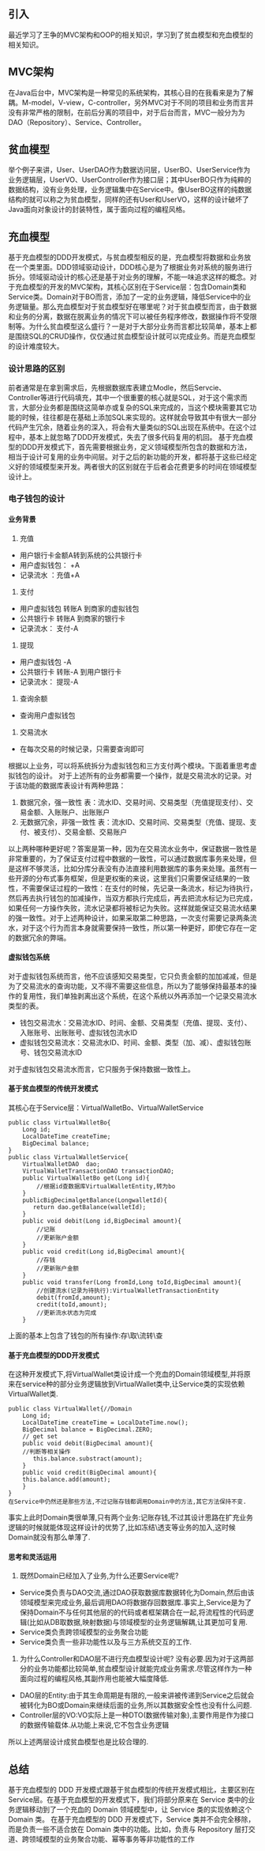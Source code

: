 ## 引入

最近学习了王争的MVC架构和OOP的相关知识，学习到了贫血模型和充血模型的相关知识。

## MVC架构

在Java后台中，MVC架构是一种常见的系统架构，其核心目的在我看来是为了解耦。M-model，V-view，C-controller，另外MVC对于不同的项目和业务而言并没有非常严格的限制，在前后分离的项目中，对于后台而言，MVC一般分为为DAO（Repository）、Service、Controller。

## 贫血模型

举个例子来讲，User、UserDAO作为数据访问层，UserBO、UserService作为业务逻辑层，UserVO、UserController作为接口层；其中UserBO只作为纯粹的数据结构，没有业务处理，业务逻辑集中在Service中。像UserBO这样的纯数据结构的就可以称之为贫血模型，同样的还有User和UserVO，这样的设计破坏了Java面向对象设计的封装特性，属于面向过程的编程风格。

## 充血模型

基于充血模型的DDD开发模式，与贫血模型相反的是，充血模型将数据和业务放在一个类里面。DDD领域驱动设计，DDD核心是为了根据业务对系统的服务进行拆分。领域驱动设计的核心还是基于对业务的理解，不能一味追求这样的概念。对于充血模型的开发的MVC架构，其核心区别在于Service层：包含Domain类和Service类。Domain对于BO而言，添加了一定的业务逻辑，降低Service中的业务逻辑量。那么充血模型对于贫血模型好在哪里呢？对于贫血模型而言，由于数据和业务的分离，数据在脱离业务的情况下可以被任务程序修改，数据操作将不受限制等。为什么贫血模型这么盛行？一是对于大部分业务而言都比较简单，基本上都是围绕SQL的CRUD操作，仅仅通过贫血模型设计就可以完成业务。而是充血模型的设计难度较大。

### 设计思路的区别

前者通常是在拿到需求后，先根据数据库表建立Modle，然后Servcie、Controller等进行代码填充，其中一个很重要的核心就是SQL，对于这个需求而言，大部分业务都是围绕这简单亦或复杂的SQL来完成的，当这个模块需要其它功能的时候，往往都是在基础上添加SQL来实现的。这样就会导致其中有很大一部分代码产生冗余，随着业务的深入，将会有大量类似的SQL出现在系统中。在这个过程中，基本上就忽略了DDD开发模式，失去了很多代码复用的机回。 基于充血模型的DDD开发模式下，首先需要根据业务，定义领域模型所包含的数据和方法，相当于设计可复用的业务中间层。对于之后的新功能的开发，都将基于这些已经定义好的领域模型来开发。两者很大的区别就在于后者会花费更多的时间在领域模型设计上。

### 电子钱包的设计

#### 业务背景

1. 充值

- 用户银行卡金额A转到系统的公共银行卡
- 用户虚拟钱包： +A
- 记录流水 ：充值+A

1. 支付

- 用户虚拟钱包 转账A 到商家的虚拟钱包
- 公共银行卡 转账A 到商家的银行卡
- 记录流水： 支付-A

1. 提现

- 用户虚拟钱包 -A
- 公共银行卡 转账-A 到用户银行卡
- 记录流水： 提现-A

1. 查询余额

- 查询用户虚拟钱包

1. 交易流水

- 在每次交易的时候记录，只需要查询即可

根据以上业务，可以将系统拆分为虚拟钱包和三方支付两个模块。下面着重思考虚拟钱包的设计。 对于上述所有的业务都需要一个操作，就是交易流水的记录。对于该功能的数据库表设计有两种思路：

1. 数据冗余，强一致性 表：流水ID、交易时间、交易类型（充值提现支付）、交易金额、入账账户、出账账户
2. 无数据冗余，非强一致性 表：流水ID、交易时间、交易类型（充值、提现、支付、被支付）、交易金额、交易账户

以上两种哪种更好呢？答案是第一种，因为在交易流水业务中，保证数据一致性是非常重要的，为了保证支付过程中数据的一致性，可以通过数据库事务来处理，但是这样不够灵活，比如分库分表没有办法直接利用数据库的事务来处理。虽然有一些开源的分布式事务框架，但是更权衡的来说，这里我们只需要保证结果的一致性，不需要保证过程的一致性：在支付的时候，先记录一条流水，标记为待执行，然后再去执行钱包的加减操作，当双方都执行完成后，再去把流水标记为已完成，如果任何一方操作失败，流水记录都将被标记为失败。这样就能保证交易流水结果的强一致性。对于上述两种设计，如果采取第二种思路，一次支付需要记录两条流水，对于这个行为而言本身就需要保持一致性，所以第一种更好，即使它存在一定的数据冗余的弊端。

#### 虚拟钱包系统

对于虚拟钱包系统而言，他不应该感知交易类型，它只负责金额的加加减减，但是为了交易流水的查询功能，又不得不需要这些信息，所以为了能够保持最基本的操作的复用性，我们单独剥离出这个系统，在这个系统以外再添加一个记录交易流水类型的表。

- 钱包交易流水：交易流水ID、时间、金额、交易类型（充值、提现、支付）、入账账号、出账账号、虚拟钱包流水ID
- 虚拟钱包交易流水：交易流水ID、时间、金额、类型（加、减）、虚拟钱包账号、钱包交易流水ID

对于虚拟钱包交易流水而言，它只服务于保持数据一致性上。

#### 基于贫血模型的传统开发模式

其核心在于Service层：VirtualWalletBo、VirtualWalletService

```
public class VirtualWalletBo{
	Long id;
	LocalDateTime createTime;
	BigDecimal balance;
}
public class VirtualWalletService{
	VirtualWalletDAO  dao;
	VirtualWalletTransactionDAO transactionDAO;
	public VirtualWalletBo get(Long id){
	    //根据id查数据库VirtualWalletEntity,转为bo 
	}
	publicBigDecimalgetBalance(LongwalletId){
	   return dao.getBalance(walletId);
	}
	public void debit(Long id,BigDecimal amount){
	    //记账
	    //更新账户金额
	}
	public void credit(Long id,BigDecimal amount){
	    //存钱
	    //更新账户金额
	}
	public void transfer(Long fromId,Long toId,BigDecimal amount){
	    //创建流水(记录为待执行):VirtualWalletTransactionEntity
	    debit(fromId,amount);
	    credit(toId,amount);
	    //更新流水状态为完成
	}
```

上面的基本上包含了钱包的所有操作:存\取\流转\查

#### 基于充血模型的DDD开发模式

在这种开发模式下,将VirtualWallet类设计成一个充血的Domain领域模型,并将原来在service种的部分业务逻辑放到VirtualWallet类中,让Service类的实现依赖VirtualWallet类.

```
public class VirtualWallet{//Domain
    Long id;
    LocalDateTime createTime = LocalDateTime.now();
    BigDecimal balance = BigDecimal.ZERO;
    // get set
    public void debit(BigDecimal amount){
	//判断等相关操作
       this.balance.substract(amount);
    }
    public void credit(BigDecimal amount){
	this.balance.add(amount);
    }
}
在Service中仍然还是那些方法,不过记账存钱都调用Domain中的方法,其它方法保持不变.
```

事实上此时Domain类很单薄,只有两个业务:记账存钱,不过其设计思路在扩充业务逻辑的时候就能体现这样设计的优势了,比如冻结\透支等业务的加入,这时候Domain就没有那么单薄了.

#### 思考和灵活运用

1. 既然Domain已经加入了业务,为什么还要Service呢?

- Service类负责与DAO交流,通过DAO获取数据库数据转化为Domain,然后由该领域模型来完成业务,最后调用DAO将数据存回数据库.事实上,Service是为了保持Domain不与任何其他层的的代码或者框架耦合在一起,将流程性的代码逻辑(比如从DB取数据,映射数据)与领域模型的业务逻辑解耦,让其更加可复用.
- Service类负责跨领域模型的业务聚合功能
- Service类负责一些非功能性以及与三方系统交互的工作.

1. 为什么Controller和DAO层不进行充血模型设计呢? 没有必要.因为对于这两部分的业务功能都比较简单,贫血模型设计就能完成业务需求.尽管这样作为一种面向过程的编程风格,其副作用也能被大幅度降低.

- DAO层的Entity:由于其生命周期是有限的,一般来讲被传递到Service之后就会被转化为BO或Domain来继续后面的业务,所以其数据安全性也没有什么问题.
- Controller层的VO:VO实际上是一种DTO(数据传输对象),主要作用是作为接口的数据传输载体.从功能上来说,它不包含业务逻辑

所以上述两层设计成贫血模型也是比较合理的.

## 总结

基于充血模型的 DDD 开发模式跟基于贫血模型的传统开发模式相比，主要区别在 Service层。在基于充血模型的开发模式下，我们将部分原来在 Service 类中的业务逻辑移动到了一个充血的 Domain 领域模型中，让 Service 类的实现依赖这个 Domain 类。 在基于充血模型的 DDD 开发模式下，Service 类并不会完全移除，而是负责一些不适合放在 Domain 类中的功能。比如，负责与 Repository 层打交道、跨领域模型的业务聚合功能、幂等事务等非功能性的工作
